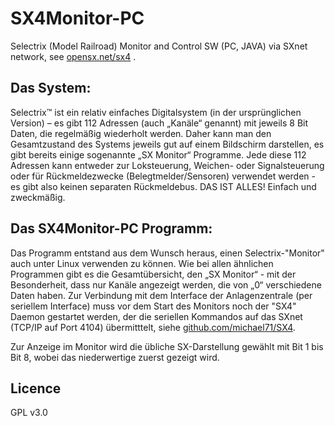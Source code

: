 # SX4Monitor-PC
Selectrix (Model Railroad) Monitor and Control SW (PC, JAVA) via SXnet network, see <a href="https://opensx.net">opensx.net/sx4</a> .

## Das System:
Selectrix™ ist ein relativ einfaches Digitalsystem (in der ursprünglichen Version) – es gibt 112 Adressen (auch „Kanäle“ genannt) mit jeweils 8 Bit Daten, die regelmäßig wiederholt werden. Daher kann man den Gesamtzustand des Systems jeweils gut auf einem Bildschirm darstellen, es gibt bereits einige sogenannte „SX Monitor“ Programme. Jede diese 112 Adressen kann entweder zur Loksteuerung, Weichen- oder Signalsteuerung oder für Rückmeldezwecke (Belegtmelder/Sensoren) verwendet werden - es gibt also keinen separaten Rückmeldebus. DAS IST ALLES! Einfach und zweckmäßig.

## Das SX4Monitor-PC Programm: 
Das Programm entstand aus dem Wunsch heraus, einen Selectrix-"Monitor" auch unter Linux verwenden zu können. Wie bei allen ähnlichen Programmen gibt es die Gesamtübersicht, den „SX Monitor“ - mit der Besonderheit, dass nur Kanäle angezeigt werden, die von „0“ verschiedene Daten haben. Zur Verbindung mit dem Interface der Anlagenzentrale (per seriellem Interface) muss vor dem Start des Monitors noch der "SX4" Daemon gestartet werden, der die seriellen Kommandos auf das SXnet (TCP/IP auf Port 4104) übermitttelt, siehe <a href="https://github.com/michael71/SX4">github.com/michael71/SX4</a>.

Zur Anzeige im Monitor wird die übliche SX-Darstellung gewählt mit Bit 1 bis Bit 8, wobei das niederwertige zuerst gezeigt wird.



## Licence
GPL v3.0

